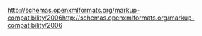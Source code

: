 <span data-ttu-id="d9ea1-101">http://schemas.openxmlformats.org/markup-compatibility/2006</span><span class="sxs-lookup"><span data-stu-id="d9ea1-101">http://schemas.openxmlformats.org/markup-compatibility/2006</span></span>